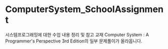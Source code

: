 # ComputerSystem_SchoolAssignment

시스템프로그래밍에 대한 수업 내용 정리 및 참고 교재 Computer System : A Programmer's Perspective 3rd Edition의 일부 문제풀이가 올라옵니다.
